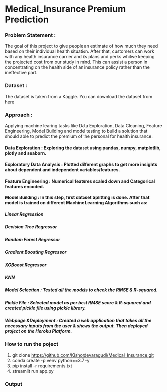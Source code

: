 # Medical_Insurance Premium Prediction
### Problem Statement :
The goal of this project to give people an estimate of how much they need based on their individual health situation. After that, customers can work with any health insurance carrier and its plans and perks whilwe keeping the projected cost from our study in mind. This can assist a person in concentrating on the health side of an insurance policy rather than the ineffective part.

### Dataset :
The dataset is taken from a Kaggle. You can download the dataset from here

### Approach :
Applying machine learing tasks like Data Exploration, Data Cleaning, Feature Engineering, Model Building and model testing to build a solution that should able to predict the premium of the personal for health insurance.

#### Data Exploration : Exploring the dataset using pandas, numpy, matplotlib, plotly and seaborn.
#### Exploratory Data Analysis : Plotted different graphs to get more insights about dependent and independent variables/features.
#### Feature Engineering : Numerical features scaled down and Categorical features encoded.
#### Model Building : In this step, first dataset Splitting is done. After that model is trained on different Machine Learning Algorithms such as:
##### Linear Regression
##### Decision Tree Regressor
##### Random Forest Regressor
##### Gradient Boosting Regressor
##### XGBoost Regressor
##### KNN
##### Model Selection : Tested all the models to check the RMSE & R-squared.
##### Pickle File : Selected model as per best RMSE score & R-squared and created pickle file using pickle library.
##### Webpage &Deployment : Created a web application that takes all the necessary inputs from the user & shows the output. Then deployed project on the Heroku Platform.

### How to run the poject
1. git clone https://github.com/Kishordevaragudi/Medical_Insurance.git
2. conda create -p venv python==3.7 -y
3. pip install -r requirements.txt
4. streamlit run app.py

### Output 

